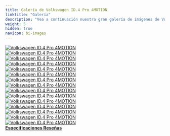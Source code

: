 ```yaml
---
title: Galería de Volkswagen ID.4 Pro 4MOTION
linktitle: "Galería"
description: "Vea a continuación nuestra gran galería de imágenes de Volkswagen ID.4 Pro 4MOTION. Haga clic en las imágenes para versiones en alta resolución."
weight: 5
hidden: true
navicon: bi-images
---
```

<!-- markdownlint-disable MD033 -->
<div class="row" id ="my-gallery">
	<div class="pswp-grid-item col-6 col-md-4">
		<a href="https://media.evkx.net/multimedia/models/volkswagen/id.4/id.4_pro_4motion/details_1.jpg"
data-pswp-src="https://media.evkx.net/multimedia/models/volkswagen/id.4/id.4_pro_4motion/details_1.jpg"
data-pswp-width="3000"
data-pswp-height="1979" 
target="_blank">
			<img src="https://media.evkx.net/multimedia/models/volkswagen/id.4/id.4_pro_4motion/details_1_xst.jpg" alt="Volkswagen ID.4 Pro 4MOTION" class="img-fluid " />
		</a>
	</div>
	<div class="pswp-grid-item col-6 col-md-4">
		<a href="https://media.evkx.net/multimedia/models/volkswagen/id.4/id.4_pro_4motion/exterior_1.jpg"
data-pswp-src="https://media.evkx.net/multimedia/models/volkswagen/id.4/id.4_pro_4motion/exterior_1.jpg"
data-pswp-width="3000"
data-pswp-height="1922" 
target="_blank">
			<img src="https://media.evkx.net/multimedia/models/volkswagen/id.4/id.4_pro_4motion/exterior_1_xst.jpg" alt="Volkswagen ID.4 Pro 4MOTION" class="img-fluid " />
		</a>
	</div>
	<div class="pswp-grid-item col-6 col-md-4">
		<a href="https://media.evkx.net/multimedia/models/volkswagen/id.4/id.4_pro_4motion/exterior_2.jpg"
data-pswp-src="https://media.evkx.net/multimedia/models/volkswagen/id.4/id.4_pro_4motion/exterior_2.jpg"
data-pswp-width="3000"
data-pswp-height="1979" 
target="_blank">
			<img src="https://media.evkx.net/multimedia/models/volkswagen/id.4/id.4_pro_4motion/exterior_2_xst.jpg" alt="Volkswagen ID.4 Pro 4MOTION" class="img-fluid " />
		</a>
	</div>
	<div class="pswp-grid-item col-6 col-md-4">
		<a href="https://media.evkx.net/multimedia/models/volkswagen/id.4/id.4_pro_4motion/interior_1.jpg"
data-pswp-src="https://media.evkx.net/multimedia/models/volkswagen/id.4/id.4_pro_4motion/interior_1.jpg"
data-pswp-width="3000"
data-pswp-height="1956" 
target="_blank">
			<img src="https://media.evkx.net/multimedia/models/volkswagen/id.4/id.4_pro_4motion/interior_1_xst.jpg" alt="Volkswagen ID.4 Pro 4MOTION" class="img-fluid " />
		</a>
	</div>
	<div class="pswp-grid-item col-6 col-md-4">
		<a href="https://media.evkx.net/multimedia/models/volkswagen/id.4/id.4_pro_4motion/main_1.jpg"
data-pswp-src="https://media.evkx.net/multimedia/models/volkswagen/id.4/id.4_pro_4motion/main_1.jpg"
data-pswp-width="3000"
data-pswp-height="2039" 
target="_blank">
			<img src="https://media.evkx.net/multimedia/models/volkswagen/id.4/id.4_pro_4motion/main_1_xst.jpg" alt="Volkswagen ID.4 Pro 4MOTION" class="img-fluid " />
		</a>
	</div>
	<div class="pswp-grid-item col-6 col-md-4">
		<a href="https://media.evkx.net/multimedia/models/volkswagen/id.4/id.4_pro_4motion/screens_1.jpg"
data-pswp-src="https://media.evkx.net/multimedia/models/volkswagen/id.4/id.4_pro_4motion/screens_1.jpg"
data-pswp-width="3000"
data-pswp-height="2206" 
target="_blank">
			<img src="https://media.evkx.net/multimedia/models/volkswagen/id.4/id.4_pro_4motion/screens_1_xst.jpg" alt="Volkswagen ID.4 Pro 4MOTION" class="img-fluid " />
		</a>
	</div>
	<div class="pswp-grid-item col-6 col-md-4">
		<a href="https://media.evkx.net/multimedia/models/volkswagen/id.4/id.4_pro_4motion/screens_2.jpg"
data-pswp-src="https://media.evkx.net/multimedia/models/volkswagen/id.4/id.4_pro_4motion/screens_2.jpg"
data-pswp-width="3000"
data-pswp-height="2000" 
target="_blank">
			<img src="https://media.evkx.net/multimedia/models/volkswagen/id.4/id.4_pro_4motion/screens_2_xst.jpg" alt="Volkswagen ID.4 Pro 4MOTION" class="img-fluid " />
		</a>
	</div>
	<div class="pswp-grid-item col-6 col-md-4">
		<a href="https://media.evkx.net/multimedia/models/volkswagen/id.4/id.4_pro_4motion/screens_3.jpg"
data-pswp-src="https://media.evkx.net/multimedia/models/volkswagen/id.4/id.4_pro_4motion/screens_3.jpg"
data-pswp-width="3000"
data-pswp-height="2000" 
target="_blank">
			<img src="https://media.evkx.net/multimedia/models/volkswagen/id.4/id.4_pro_4motion/screens_3_xst.jpg" alt="Volkswagen ID.4 Pro 4MOTION" class="img-fluid " />
		</a>
	</div>
	<div class="pswp-grid-item col-6 col-md-4">
		<a href="https://media.evkx.net/multimedia/models/volkswagen/id.4/id.4_pro_4motion/screens_4.jpg"
data-pswp-src="https://media.evkx.net/multimedia/models/volkswagen/id.4/id.4_pro_4motion/screens_4.jpg"
data-pswp-width="3000"
data-pswp-height="2000" 
target="_blank">
			<img src="https://media.evkx.net/multimedia/models/volkswagen/id.4/id.4_pro_4motion/screens_4_xst.jpg" alt="Volkswagen ID.4 Pro 4MOTION" class="img-fluid " />
		</a>
	</div>
	<div class="pswp-grid-item col-6 col-md-4">
		<a href="https://media.evkx.net/multimedia/models/volkswagen/id.4/id.4_pro_4motion/screens_5.jpg"
data-pswp-src="https://media.evkx.net/multimedia/models/volkswagen/id.4/id.4_pro_4motion/screens_5.jpg"
data-pswp-width="3000"
data-pswp-height="2000" 
target="_blank">
			<img src="https://media.evkx.net/multimedia/models/volkswagen/id.4/id.4_pro_4motion/screens_5_xst.jpg" alt="Volkswagen ID.4 Pro 4MOTION" class="img-fluid " />
		</a>
	</div>
	<div class="pswp-grid-item col-6 col-md-4">
		<a href="https://media.evkx.net/multimedia/models/volkswagen/id.4/id.4_pro_4motion/screens_6.jpg"
data-pswp-src="https://media.evkx.net/multimedia/models/volkswagen/id.4/id.4_pro_4motion/screens_6.jpg"
data-pswp-width="3000"
data-pswp-height="2000" 
target="_blank">
			<img src="https://media.evkx.net/multimedia/models/volkswagen/id.4/id.4_pro_4motion/screens_6_xst.jpg" alt="Volkswagen ID.4 Pro 4MOTION" class="img-fluid " />
		</a>
	</div>
	<div class="pswp-grid-item col-6 col-md-4">
		<a href="https://media.evkx.net/multimedia/models/volkswagen/id.4/id.4_pro_4motion/speakers_1.jpg"
data-pswp-src="https://media.evkx.net/multimedia/models/volkswagen/id.4/id.4_pro_4motion/speakers_1.jpg"
data-pswp-width="3000"
data-pswp-height="2000" 
target="_blank">
			<img src="https://media.evkx.net/multimedia/models/volkswagen/id.4/id.4_pro_4motion/speakers_1_xst.jpg" alt="Volkswagen ID.4 Pro 4MOTION" class="img-fluid " />
		</a>
	</div>
	<div class="pswp-grid-item col-6 col-md-4">
		<a href="https://media.evkx.net/multimedia/models/volkswagen/id.4/id.4_pro_4motion/trunk_1.jpg"
data-pswp-src="https://media.evkx.net/multimedia/models/volkswagen/id.4/id.4_pro_4motion/trunk_1.jpg"
data-pswp-width="3000"
data-pswp-height="2000" 
target="_blank">
			<img src="https://media.evkx.net/multimedia/models/volkswagen/id.4/id.4_pro_4motion/trunk_1_xst.jpg" alt="Volkswagen ID.4 Pro 4MOTION" class="img-fluid " />
		</a>
	</div>
	<div class="pswp-grid-item col-6 col-md-4">
		<a href="https://media.evkx.net/multimedia/models/volkswagen/id.4/id.4_pro_4motion/trunk_2.jpg"
data-pswp-src="https://media.evkx.net/multimedia/models/volkswagen/id.4/id.4_pro_4motion/trunk_2.jpg"
data-pswp-width="3000"
data-pswp-height="2000" 
target="_blank">
			<img src="https://media.evkx.net/multimedia/models/volkswagen/id.4/id.4_pro_4motion/trunk_2_xst.jpg" alt="Volkswagen ID.4 Pro 4MOTION" class="img-fluid " />
		</a>
	</div>
	<div class="pswp-grid-item col-6 col-md-4">
		<a href="https://media.evkx.net/multimedia/models/volkswagen/id.4/id.4_pro_4motion/trunk_3.jpg"
data-pswp-src="https://media.evkx.net/multimedia/models/volkswagen/id.4/id.4_pro_4motion/trunk_3.jpg"
data-pswp-width="3000"
data-pswp-height="2000" 
target="_blank">
			<img src="https://media.evkx.net/multimedia/models/volkswagen/id.4/id.4_pro_4motion/trunk_3_xst.jpg" alt="Volkswagen ID.4 Pro 4MOTION" class="img-fluid " />
		</a>
	</div>
</div>
<script type="module">
  import PhotoSwipeLightbox from '/js/photoswipe-lightbox.esm.js';
    const lightbox = new PhotoSwipeLightbox({
       gallery: '#my-gallery',
        children: 'a',
        pswpModule: () => import('/js/photoswipe.esm.js')
    });
lightbox.init();
</script>
<div class="mt-3 mb-3">
<a href="../specifications/" class="text-decoration-none text-black">
<strong><i class="bi-arrow-left"></i> Especificaciones </strong>
</a>
<a href="../reviews/" class="text-decoration-none text-black float-end">
<strong>Reseñas <i class="bi-arrow-right"></i></strong>
</a>
</div>
